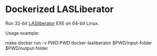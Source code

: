 # Dockerized LASLiberator

Run 32-bit [LASliberator](https://github.com/LASliberator/LASliberator/) EXE on 64-bit Linux.

Usage example:

  make
  docker run -v $PWD:$PWD docker-lasliberator $PWD/input-folder $PWD/output-folder
